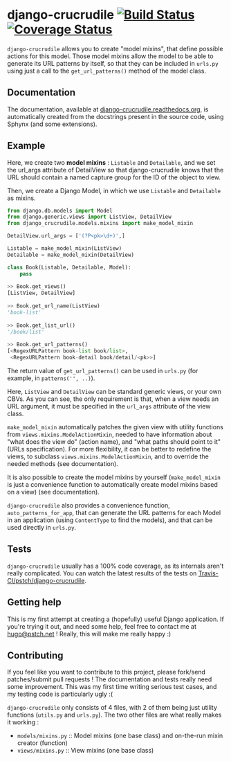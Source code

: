 django-crucrudile [![Build Status](https://travis-ci.org/pstch/django-crucrudile.svg?branch=crucrudile)](https://travis-ci.org/pstch/django-crucrudile) [![Coverage Status](https://coveralls.io/repos/pstch/django-crucrudile/badge.png?branch=crucrudile)](https://coveralls.io/r/pstch/django-crucrudile?branch=crucrudile)
=================

`django-crucrudile` allows you to create "model mixins", that define possible actions for this model. Those model mixins allow the model to be able to generate its URL patterns by itself, so that they can be included in `urls.py` using just a call to the `get_url_patterns()` method of the model class. 

## Documentation

The documentation, available at [django-crucrudile.readthedocs.org](http://django-crucrudile.readthedocs.org/en/latest/), is automatically created from the docstrings present in the source code, using Sphynx (and some extensions).

## Example

Here, we create two **model mixins** : `Listable` and `Detailable`, and we set the url_args attribute of DetailView so that django-crucrudile knows that the URL should contain a named capture group for the ID of the object to view.

Then, we create a Django Model, in which we use `Listable` and `Detailable` as mixins.


```python
from django.db.models import Model
from django.generic.views import ListView, DetailView
from django_crucrudile.models.mixins import make_model_mixin

DetailView.url_args = ['(?P<pk>\d+)',]

Listable = make_model_mixin(ListView)
Detailable = make_model_mixin(DetailView)

class Book(Listable, Detailable, Model):
    pass
        
>> Book.get_views()
[ListView, DetailView]
    
>> Book.get_url_name(ListView)
'book-list'
    
>> Book.get_list_url()
'/book/list'
        
>> Book.get_url_patterns()
[<RegexURLPattern book-list book/list>,
 <RegexURLPattern book-detail book/detail/<pk>>]
```

The return value of `get_url_patterns()` can be used in `urls.py` (for example, in `patterns('', ..)`).

Here, `ListView` and `DetailView` can be standard generic views, or your own CBVs. As you can see, the only requirement is that, when a view needs an URL argument, it must be specified in the `url_args` attribute of the view class.

`make_model_mixin` automatically patches the given view with utility functions from `views.mixins.ModelActionMixin`, needed to have information about "what does the view do" (action name), and "what paths should point to it" (URLs specification). For more flexibility, it can be  better to redefine the views, to subclass `views.mixins.ModelActionMixin`, and to override the needed methods (see documentation).

It is also possible to create the model mixins by yourself (`make_model_mixin` is just a convenience function to automatically create model mixins based on a view) (see documentation).

`django-crucrudile` also provides a convenience function, `auto_patterns_for_app`, that can generate the URL patterns for each Model in an application (using `ContentType` to find the models), and that can be used directly in `urls.py`.

## Tests

`django-crucrudile` usually has a 100% code coverage, as its internals aren't really complicated. You can watch the latest results of the tests on [Travis-CI/pstch/django-crucrudile](https://travis-ci.org/pstch/django-crucrudile).

## Getting help

This is my first attempt at creating a (hopefully) useful Django application. If you're trying it out, and need some help, feel free to contact me at hugo@pstch.net ! Really, this will make me really happy :)

## Contributing

If you feel like you want to contribute to this project, please fork/send patches/submit pull requests ! The documentation and tests really need some improvement. This was my first time writing serious test cases, and my testing code is particularly ugly :(

`django-crucrudile` only consists of 4 files, with 2 of them being just utility functions (`utils.py` and `urls.py`). The two other files are what really makes it working :

* `models/mixins.py` :: Model mixins (one base class) and on-the-run mixin creator (function)
* `views/mixins.py` :: View mixins (one base class)
